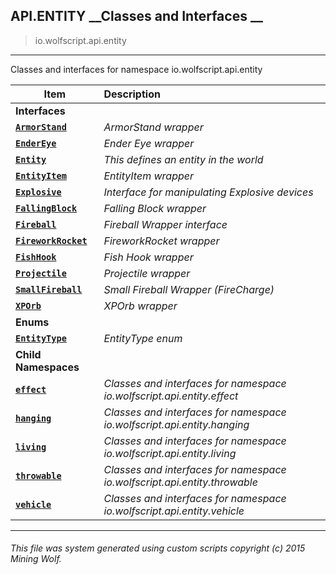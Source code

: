 ## API.ENTITY __Classes and Interfaces __

>io.wolfscript.api.entity

---

Classes and interfaces for namespace io.wolfscript.api.entity

Item | Description   
--- | :--- 
__Interfaces__|
__[`ArmorStand`](ArmorStand.md)__ | _ArmorStand wrapper_ 
__[`EnderEye`](EnderEye.md)__ | _Ender Eye wrapper_ 
__[`Entity`](Entity.md)__ | _This defines an entity in the world_ 
__[`EntityItem`](EntityItem.md)__ | _EntityItem wrapper_ 
__[`Explosive`](Explosive.md)__ | _Interface for manipulating Explosive devices_ 
__[`FallingBlock`](FallingBlock.md)__ | _Falling Block wrapper_ 
__[`Fireball`](Fireball.md)__ | _Fireball Wrapper interface_ 
__[`FireworkRocket`](FireworkRocket.md)__ | _FireworkRocket wrapper_ 
__[`FishHook`](FishHook.md)__ | _Fish Hook wrapper_ 
__[`Projectile`](Projectile.md)__ | _Projectile wrapper_ 
__[`SmallFireball`](SmallFireball.md)__ | _Small Fireball Wrapper (FireCharge)_ 
__[`XPOrb`](XPOrb.md)__ | _XPOrb wrapper_ 
__Enums__|
__[`EntityType`](EntityType.md)__ | _EntityType enum_ 
__Child Namespaces__|
__[`effect`](effect/0.md)__ | _Classes and interfaces for namespace io.wolfscript.api.entity.effect_ 
__[`hanging`](hanging/0.md)__ | _Classes and interfaces for namespace io.wolfscript.api.entity.hanging_ 
__[`living`](living/0.md)__ | _Classes and interfaces for namespace io.wolfscript.api.entity.living_ 
__[`throwable`](throwable/0.md)__ | _Classes and interfaces for namespace io.wolfscript.api.entity.throwable_ 
__[`vehicle`](vehicle/0.md)__ | _Classes and interfaces for namespace io.wolfscript.api.entity.vehicle_ 



---



###### This file was system generated using custom scripts copyright (c) 2015 Mining Wolf.
	

